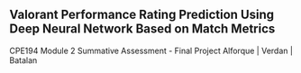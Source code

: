 ## Valorant Performance Rating Prediction Using Deep Neural Network Based on Match Metrics

CPE194 Module 2 Summative Assessment -  Final Project
Alforque | Verdan | Batalan
